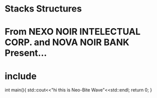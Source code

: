 # Stacks Structures
# From NEXO NOIR INTELECTUAL CORP. and NOVA NOIR BANK Present...

# include <iostream>
int main(){
  std::cout<<"hi this is Neo-Bite Wave"<<std::endl;
  return 0;
}
